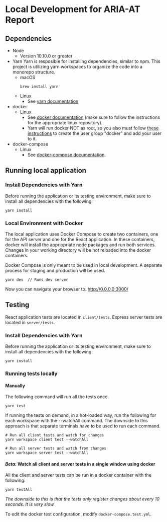 # Local Development for ARIA-AT Report

## Dependencies
- Node
  - Version 10.10.0 or greater
- Yarn
  Yarn is resposible for installing dependencies, similar to npm. This project is utilizing yarn workspaces to organize the code into a monorepo structure.
  - macOS
    ```
    brew install yarn
    ```
  - Linux
    - See [yarn documentation](https://classic.yarnpkg.com/en/docs/install/#debian-stable)
- docker
  - Linux
    - See [docker documentation](https://docs.docker.com/install/linux/docker-ce/debian/#install-docker-ce) (make sure to follow the instructions for the appropriate linux repository).
    - Yarn will run docker NOT as root, so you also must follow [these instructions](https://docs.docker.com/install/linux/linux-postinstall/) to create the user group "docker" and add your user to it.
- docker-compose
   - Linux
     - See [docker-compose documentation](https://docs.docker.com/compose/install/).

## Running local application

### Install Dependencies with Yarn
Before running the application or its testing environment, make sure to install all dependencies with the following:
```
yarn install
```

### Local Environment with Docker

The local application uses Docker Compose to create two containers, one for the API server and one for the React application. In these containers, docker will install the appriopriate node packages and run both services. Changes in your working directory will be hot reloaded into the docker containers.

Docker Compose is only meant to be used in local development. A separate process for staging and production will be used.

```
yarn dev  // Runs dev server
```

Now you can navigate your browser to: http://0.0.0.0:3000/

## Testing
React application tests are located in `client/tests`. Express server tests are located in `server/tests`.

### Install Dependencies with Yarn
Before running the application or its testing environment, make sure to install all dependencies with the following:
```
yarn install
```

### Running tests locally

#### Manually
The following command will run all the tests once.
```
yarn test
```

If running the tests on demand, in a hot-loaded way, run the following for each workspace with the --watchAll command. The downside to this approach is that separate terminals have to be used to run each command.
```
# Run all client tests and watch for changes
yarn workspace client test --watchAll

# Run all server tests and watch from changes
yarn workspace server test --watchAll
```

#### *Beta*: Watch all client and server tests in a single window using docker
All the client and server tests can be run in a docker container with the following:
```
yarn testAll
```
*The downside to this is that the tests only register changes about every 10 seconds. It is very slow.*

To edit the docker test configuration, modify `docker-compose.test.yml`.

